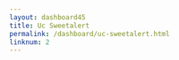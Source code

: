 ```yaml
---
layout: dashboard45
title: Uc Sweetalert
permalink: /dashboard/uc-sweetalert.html
linknum: 2
---
```

